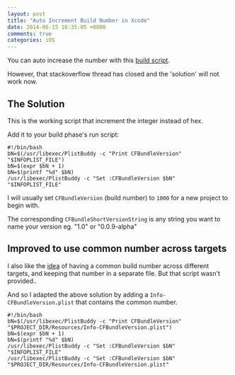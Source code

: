 ```yaml
---
layout: post
title: "Auto Increment Build Number in Xcode"
date: 2014-06-15 16:35:05 +0800
comments: true
categories: iOS
---
```


You can auto increase the number with this [build script](http://stackoverflow.com/q/10091310/242682).

However, that stackoverflow thread has closed and the 'solution' will not work now.

<!-- more -->

## The Solution

This is the working script that increment the integer instead of hex.

Add it to your build phase's run script:

    #!/bin/bash
    bN=$(/usr/libexec/PlistBuddy -c "Print CFBundleVersion" "$INFOPLIST_FILE")
    bN=$(expr $bN + 1)
    bN=$(printf "%d" $bN)
    /usr/libexec/PlistBuddy -c "Set :CFBundleVersion $bN" "$INFOPLIST_FILE"

I will usually set `CFBundleVersion` (build number) to `1000` for a new project to begin with.

The corresponding `CFBundleShortVersionString` is any string you want to name your version eg. "1.0" or "0.0.9-alpha"


## Improved to use common number across targets

I also like the [idea](http://stackoverflow.com/q/9258344/242682) of having a common build number across different targets, and keeping that number in a separate file. But that script wasn't provided..

And so I adapted the above solution by adding a `Info-CFBundleVersion.plist` that contains the common number.

    #!/bin/bash
    bN=$(/usr/libexec/PlistBuddy -c "Print CFBundleVersion" "$PROJECT_DIR/Resources/Info-CFBundleVersion.plist")
    bN=$(expr $bN + 1)
    bN=$(printf "%d" $bN)
    /usr/libexec/PlistBuddy -c "Set :CFBundleVersion $bN" "$INFOPLIST_FILE"
    /usr/libexec/PlistBuddy -c "Set :CFBundleVersion $bN" "$PROJECT_DIR/Resources/Info-CFBundleVersion.plist"

